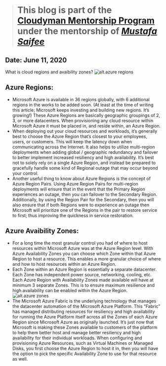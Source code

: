 > # This blog is part of the **[Cloudyman Mentorship Program](https://t.co/78sRvCvYiO?amp=1)** under the mentorship of *[Mustafa Saifee](https://www.linkedin.com/in/saifeemustafaq/)*

## Date: June 11, 2020

What is cloud regions and avaibility zones?
![alt.azure regions](https://i1.wp.com/build5nines.com/wp-content/uploads/2017/09/AzureRegionsMap_20170922.png?w=1071&ssl=1)
## Azure Regions:
- Microsoft Azure is available in 36 regions globally, with 6 additional regions in the works to be added soon. (At least at the time of writing this article; Microsoft keeps investing and building new regions. It’s growing!) These Azure Regions are basically geographic groupings of 2, 3, or more datacenters. When provisioning any cloud resource within Microsoft Azure it must be placed in, and reside within, an Azure Region.
- When deploying out your cloud resources and workloads, it’s generally best to choose the Azure Region that’s closest to your employees, users, or customers. This will keep the latency down when communicating across the Internet. It also helps to utilize multi-region deployments when adding global / geographic redundancy and failover to better implement increased resiliency and high availability. It’s best not to solely rely on a single Azure Region, and instead be prepared to gracefully handle some kind of Regional outage that may occur beyond your control.
- Another useful thing to know about Azure Regions is the concept of Azure Region Pairs. Using Azure Region Pairs for multi-region deployments will ensure that in the event that the Primary Region experiences an outage, then you can failover to the Secondary Region. Additionally, by using the Region Pair for the Secondary, then you will also ensure that if both Regions were to experience an outage then Microsoft will prioritize one of the Regions in the pair to restore service to first; thus improving the quickness in service restoration.

## Azure Avaibility Zones:
- For a long time the most granular control you had of where to host resources within Microsoft Azure was at the Azure Region level. With Azure Availability Zones you can choose which Zone within that Azure Region to host a resource. This enables a more granular choice of where and how to host resources within an Azure Region.
- Each Zone within an Azure Region is essentially a separate datacenter. Each Zone has independent power source, networking, cooling, etc. Each Azure Region with Availability Zones made available will have at minimum 3 separate Zones. This is to ensure maximum resilience and high availability can be enabled within the Azure Region.
![alt.azure zones](https://i0.wp.com/build5nines.com/wp-content/uploads/2017/09/Azure_Docs_AvailabilityZones.png?w=535&ssl=1)
- The Microsoft Azure Fabric is the underlying technology that manages the datacenter automation of the Microsoft Azure Platform. This “Fabric” has managed distributing resources for resiliency and high availability for running the Azure Platform itself across all the Zones of each Azure Region since Microsoft Azure as originally launched. It’s just now that Microsoft is making these Zones available to customers of the platform to help them better host and manage better resiliency and high availability for their individual workloads.
When configuring and provisioning Azure Resources, such as Virtual Machines or Managed Disks, you first choose the Azure Region to host it in, then you will have the option to pick the specific Availability Zone to use for that resource as well.
